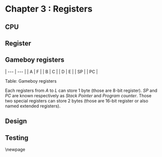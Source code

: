# Chapter 3 : Registers

## CPU

## Register

## Gameboy registers

| --- | --- |
| A   | F   |
| B   | C   |
| D   | E   |
| SP        |
| PC        |

Table: Gameboy registers

Each registers from _A_ to _L_ can store 1 byte (those are 8-bit register). _SP_ and _PC_ are known respectively as _Stack Pointer_
and _Program counter_. Those two special registers can store 2 bytes
(those are 16-bit register or also named extended registers).

## Design

## Testing


\newpage